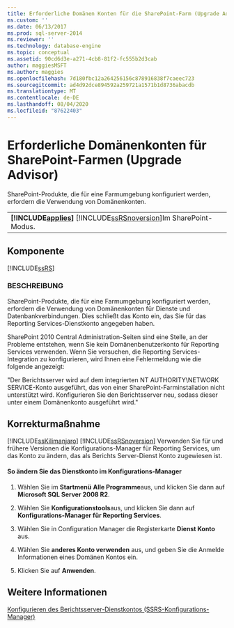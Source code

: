 ```yaml
---
title: Erforderliche Domänen Konten für die SharePoint-Farm (Upgrade Advisor) | Microsoft-Dokumentation
ms.custom: ''
ms.date: 06/13/2017
ms.prod: sql-server-2014
ms.reviewer: ''
ms.technology: database-engine
ms.topic: conceptual
ms.assetid: 90cd6d3e-a271-4cb8-81f2-fc555b2d3cab
author: maggiesMSFT
ms.author: maggies
ms.openlocfilehash: 7d180fbc12a264256156c878916838f7caeec723
ms.sourcegitcommit: ad4d92dce894592a259721a1571b1d8736abacdb
ms.translationtype: MT
ms.contentlocale: de-DE
ms.lasthandoff: 08/04/2020
ms.locfileid: "87622403"
---
```

# <a name="domain-accounts-required-for-sharepoint-farm-upgrade-advisor"></a>Erforderliche Domänenkonten für SharePoint-Farmen (Upgrade Advisor)
  SharePoint-Produkte, die für eine Farmumgebung konfiguriert werden, erfordern die Verwendung von Domänenkonten.  
  
||  
|-|  
|**[!INCLUDE[applies](../../includes/applies-md.md)]**  [!INCLUDE[ssRSnoversion](../../includes/ssrsnoversion-md.md)]Im SharePoint-Modus.|  
  
## <a name="component"></a>Komponente  
 [!INCLUDE[ssRS](../../includes/ssrs.md)]  
  
### <a name="description"></a>BESCHREIBUNG  
 SharePoint-Produkte, die für eine Farmumgebung konfiguriert werden, erfordern die Verwendung von Domänenkonten für Dienste und Datenbankverbindungen. Dies schließt das Konto ein, das Sie für das Reporting Services-Dienstkonto angegeben haben.  
  
 SharePoint 2010 Central Administration-Seiten sind eine Stelle, an der Probleme entstehen, wenn Sie kein Domänenbenutzerkonto für Reporting Services verwenden. Wenn Sie versuchen, die Reporting Services-Integration zu konfigurieren, wird Ihnen eine Fehlermeldung wie die folgende angezeigt:  
  
 "Der Berichtsserver wird auf dem integrierten NT AUTHORITY\NETWORK SERVICE-Konto ausgeführt, das von einer SharePoint-Farminstallation nicht unterstützt wird. Konfigurieren Sie den Berichtsserver neu, sodass dieser unter einem Domänenkonto ausgeführt wird."  
  
## <a name="corrective-action"></a>Korrekturmaßnahme  
 [!INCLUDE[ssKilimanjaro](../../includes/sskilimanjaro-md.md)] [!INCLUDE[ssRSnoversion](../../includes/ssrsnoversion-md.md)] Verwenden Sie für und frühere Versionen die Konfigurations-Manager für Reporting Services, um das Konto zu ändern, das als Berichts Server-Dienst Konto zugewiesen ist.  
  
#### <a name="to-change-the-service-account-from-configuration-manager"></a>So ändern Sie das Dienstkonto im Konfigurations-Manager  
  
1.  Wählen Sie im **Startmenü** **Alle Programme**aus, und klicken Sie dann auf **Microsoft SQL Server 2008 R2**.  
  
2.  Wählen Sie **Konfigurationstools**aus, und klicken Sie dann auf **Konfigurations-Manager für Reporting Services**.  
  
3.  Wählen Sie in Configuration Manager die Registerkarte **Dienst Konto** aus.  
  
4.  Wählen Sie **anderes Konto verwenden** aus, und geben Sie die Anmelde Informationen eines Domänen Kontos ein.  
  
5.  Klicken Sie auf **Anwenden**.  
  
## <a name="see-also"></a>Weitere Informationen  
 [Konfigurieren des Berichtsserver-Dienstkontos &#40;SSRS-Konfigurations-Manager&#41;](../../reporting-services/install-windows/configure-the-report-server-service-account-ssrs-configuration-manager.md)  
  
  
